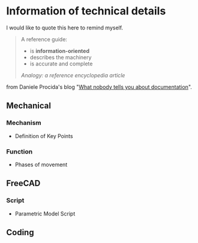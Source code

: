 # Information of technical details

I would like to quote this here to remind myself.

> A reference guide:
>
> - is **information-oriented**
> - describes the machinery
> - is accurate and complete
>
> *Analogy: a reference encyclopedia article*

from Daniele Procida's blog "[What nobody tells you about documentation](https://www.divio.com/blog/documentation/)".

## Mechanical

### Mechanism

- Definition of Key Points

### Function

- Phases of movement

## FreeCAD

### Script

- Parametric Model Script

## Coding


